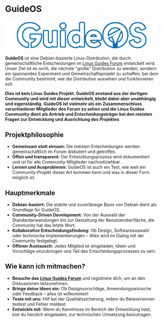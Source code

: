 # GuideOS

![Logo](https://github.com/GuideOS/.github/blob/main/guideos-finale-logo-schriftzug-weiss.png)

**GuideOS** ist eine Debian-basierte Linux-Distribution, die durch gemeinschaftliche Entscheidungen im [Linux Guides Forum](https://forum.linuxguides.de/) entwickelt wird. Unser Ziel ist es nicht, die nächste "große" Distribution zu werden, sondern ein spannendes Experiment und Gemeinschaftsprojekt zu schaffen, bei dem die Community bestimmt, wie die Distribution aussehen und funktionieren soll.

**Dies ist kein Linux Guides Projekt. GuideOS enstand aus der dortigen Community und wird mit dieser entwickelt, bleibt dabei aber unabhängig und eigenständig. GuideOS ist vielmehr als ein Zusammenschluss verschiedener Mitglieder des Forum zu sehen und die Linux Guides Community dient als Antrieb und Entscheidungsträger bei den meisten Fragen zur Entwicklung und Ausrichtung des Projektes**

## Projektphilosophie

- **Gemeinsam statt einsam:** Die meisten Entscheidungen werden gemeinschaftlich im Forum diskutiert und getroffen.
- **Offen und transparent:** Der Entwicklungsprozess wird dokumentiert und ist für alle Community-Mitglieder nachvollziehbar.
- **Lernen und Ausprobieren:** GuideOS ist auch ein Test, wie weit ein Community-Projekt dieser Art kommen kann und was in dieser Form möglich ist.

## Hauptmerkmale

- **Debian-basiert:** Die stabile und zuverlässige Basis von Debian dient als Grundlage für GuideOS.
- **Community-Driven Development:** Von der Auswahl der Standardanwendungen bis zur Gestaltung der Benutzeroberfläche, die Community hat das letzte Wort.
- **Kollaborative Entscheidungsfindung:** Ob Design, Softwareauswahl oder technische Implementierungen – Alles wird im Dialog mit der Community festgelegt.
- **Offener Austausch:** Jedes Mitglied ist eingeladen, Ideen und Vorschläge einzubringen und Teil des Entscheidungsprozesses zu sein.

## Wie kann ich mitmachen?

- **Besuche das [Linux Guides Forum](https://forum.linuxguides.de/)** und registriere dich, um an den Diskussionen teilzunehmen.
- **Bringe deine Ideen ein:** Ob Designvorschläge, Anwendungswünsche oder Feedback – alles ist willkommen!
- **Teste mit uns:** Hilf bei der Qualitätssicherung, indem du Betaversionen testest und Fehler meldest.
- **Entwickle mit:** Wenn du Kenntnisse im Bereich der Entwicklung hast, bist du herzlich eingeladen, zur technischen Umsetzung beizutragen.
